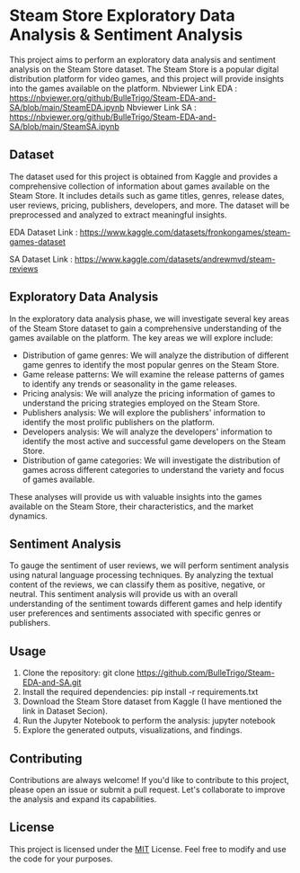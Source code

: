 
# Steam Store Exploratory Data Analysis & Sentiment Analysis

This project aims to perform an exploratory data analysis and sentiment analysis on the Steam Store dataset. The Steam Store is a popular digital distribution platform for video games, and this project will provide insights into the games available on the platform.
Nbviewer Link EDA : https://nbviewer.org/github/BulleTrigo/Steam-EDA-and-SA/blob/main/SteamEDA.ipynb
Nbviewer Link SA : https://nbviewer.org/github/BulleTrigo/Steam-EDA-and-SA/blob/main/SteamSA.ipynb


## Dataset

The dataset used for this project is obtained from Kaggle and provides a comprehensive collection of information about games available on the Steam Store. It includes details such as game titles, genres, release dates, user reviews, pricing, publishers, developers, and more. The dataset will be preprocessed and analyzed to extract meaningful insights.

EDA Dataset Link : https://www.kaggle.com/datasets/fronkongames/steam-games-dataset

SA Dataset Link : https://www.kaggle.com/datasets/andrewmvd/steam-reviews
## Exploratory Data Analysis

In the exploratory data analysis phase, we will investigate several key areas of the Steam Store dataset to gain a comprehensive understanding of the games available on the platform. The key areas we will explore include:

- Distribution of game genres: We will analyze the distribution of different game genres to identify the most popular genres on the Steam Store.
- Game release patterns: We will examine the release patterns of games to identify any trends or seasonality in the game releases.
- Pricing analysis: We will analyze the pricing information of games to understand the pricing strategies employed on the Steam Store.
- Publishers analysis: We will explore the publishers' information to identify the most prolific publishers on the platform.
- Developers analysis: We will analyze the developers' information to identify the most active and successful game developers on the Steam Store.
- Distribution of game categories: We will investigate the distribution of games across different categories to understand the variety and focus of games available.

These analyses will provide us with valuable insights into the games available on the Steam Store, their characteristics, and the market dynamics.
## Sentiment Analysis

To gauge the sentiment of user reviews, we will perform sentiment analysis using natural language processing techniques. By analyzing the textual content of the reviews, we can classify them as positive, negative, or neutral. This sentiment analysis will provide us with an overall understanding of the sentiment towards different games and help identify user preferences and sentiments associated with specific genres or publishers.
## Usage

1. Clone the repository: git clone https://github.com/BulleTrigo/Steam-EDA-and-SA.git
2. Install the required dependencies: pip install -r requirements.txt
3. Download the Steam Store dataset from Kaggle (I have mentioned the link in Dataset Secion).
4. Run the Jupyter Notebook to perform the analysis: jupyter notebook
5. Explore the generated outputs, visualizations, and findings.
## Contributing

Contributions are always welcome!
If you'd like to contribute to this project, please open an issue or submit a pull request. Let's collaborate to improve the analysis and expand its capabilities.


## License

This project is licensed under the [MIT](https://choosealicense.com/licenses/mit/) License. Feel free to modify and use the code for your purposes.
